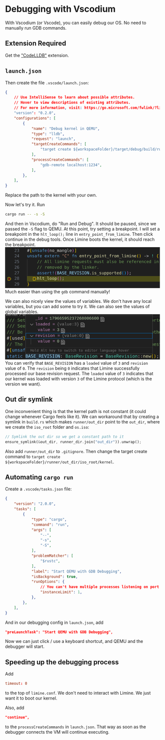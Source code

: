 # Debugging with Vscodium
With Vscodium (or Vscode), you can easily debug our OS. No need to manually run GDB commands. 

## Extension Required
Get the ["CodeLLDB"](https://open-vsx.org/extension/vadimcn/vscode-lldb) extension. 

## `launch.json`
Then create the file `.vscode/launch.json`:
```json
{
    // Use IntelliSense to learn about possible attributes.
    // Hover to view descriptions of existing attributes.
    // For more information, visit: https://go.microsoft.com/fwlink/?linkid=830387
    "version": "0.2.0",
    "configurations": [
        {
            "name": "Debug kernel in QEMU",
            "type": "lldb",
            "request": "launch",
            "targetCreateCommands": [
                "target create ${workspaceFolder}/target/debug/build/runner-f2245a6f9dda311c/out/iso_root/kernel",
            ],
            "processCreateCommands": [
                "gdb-remote localhost:1234",
            ],
        },
    ],
}
```
Replace the path to the kernel with your own.

Now let's try it. Run
```bash
cargo run -- -s -S
```
And then in Vscodium, do "Run and Debug". It should be paused, since we passed the `-S` flag to QEMU. At this point, try setting a breakpoint. I will set a breakpoint in the `hlt_loop();` line in `entry_point_from_limine`. Then click continue in the debug tools. Once Limine boots the kernel, it should reach the breakpoint.
![Screenshot of Vscodium with the breakpoint is reached](./Breakpoint_Screenshot.png)
Much easier than using the `gdb` command manually! 

We can also nicely view the values of variables. We don't have any local variables, but you can add some to try it. We can also see the values of global variables.
![Screenshot of the `BASE_REVISION` global variable](./Base_Revision_Screenshot.png)
You can verify that `BASE_REVISION` has a `loaded` value of `3` and `revision` value of `0`. The `revision` being `0` indicates that Limine successfully processed our base revision request. The `loaded` value of `3` indicates that our kernel was loaded with version `3` of the Limine protocol (which is the version we want).

## Out dir symlink
One inconvenient thing is that the kernel path is not constant (it could change whenever Cargo feels like it). We can workaround that by creating a symlink in `build.rs` which makes `runner/out_dir` point to the `out_dir`, where we create the `iso_root` folder and `os.iso`:
```rs
// Symlink the out dir so we get a constant path to it
ensure_symlink(&out_dir, runner_dir.join("out_dir")).unwrap();
```
Also add `runner/out_dir` to `.gitignore`. Then change the target create command to `target create ${workspaceFolder}/runner/out_dir/iso_root/kernel`.

## Automating `cargo run`
Create a `.vscode/tasks.json` file:
```json
{
	"version": "2.0.0",
	"tasks": [
		{
			"type": "cargo",
			"command": "run",
			"args": [
				"--",
				"-s",
				"-S",
			],
			"problemMatcher": [
				"$rustc",
			],
			"label": "Start QEMU with GDB Debugging",
			"isBackground": true,
			"runOptions": {
				// You can't have multiple processes listening on port 1234 at the same time
				"instanceLimit": 1,
			},
		},
	],
}
```
And in our debugging config in `launch.json`, add
```json
"preLaunchTask": "Start QEMU with GDB Debugging",
```
Now we can just click / use a keyboard shortcut, and QEMU and the debugger will start.

## Speeding up the debugging process
Add
```conf
timeout: 0
```
to the top of `limine.conf`. We don't need to interact with Limine. We just want it to boot our kernel.

Also, add
```json
"continue",
```
to the `processCreateCommands` in `launch.json`. That way as soon as the debugger connects the VM will continue executing.
